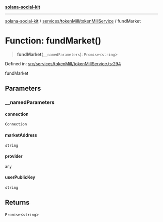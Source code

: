 [**solana-social-kit**](../../../../README.md)

***

[solana-social-kit](../../../../README.md) / [services/tokenMill/tokenMillService](../README.md) / fundMarket

# Function: fundMarket()

> **fundMarket**(`__namedParameters`): `Promise`\<`string`\>

Defined in: [src/services/tokenMill/tokenMillService.ts:294](https://github.com/SendArcade/solana-social-starter/blob/03568260ca96ed63f77049843c721de1cb011893/src/services/tokenMill/tokenMillService.ts#L294)

fundMarket

## Parameters

### \_\_namedParameters

#### connection

`Connection`

#### marketAddress

`string`

#### provider

`any`

#### userPublicKey

`string`

## Returns

`Promise`\<`string`\>
